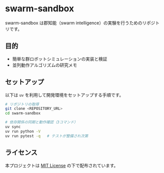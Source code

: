 # swarm-sandbox

swarm-sandbox は郡知能（swarm intelligence）の実験を行うためのリポジトリです。

## 目的

- 簡単な群ロボットシミュレーションの実装と検証
- 並列動作アルゴリズムの研究メモ

## セットアップ

以下は `uv` を利用して開発環境をセットアップする手順です。

```bash
# リポジトリの取得
git clone <REPOSITORY_URL>
cd swarm-sandbox

# 依存関係の同期と動作確認（3コマンド）
uv sync
uv run python -V
uv run pytest -q   # テストが整備され次第
```

## ライセンス

本プロジェクトは [MIT License](LICENSE) の下で配布されています。
